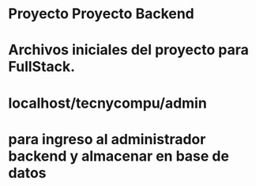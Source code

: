 # Proyecto Proyecto Backend

# Archivos iniciales del proyecto para  FullStack.

# localhost/tecnycompu/admin
# para ingreso al administrador backend y almacenar en base de datos

